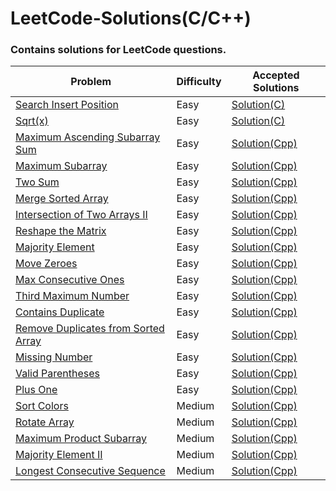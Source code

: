 # LeetCode-Solutions(C/C++)
### Contains solutions for LeetCode questions.
| Problem             |Difficulty|Accepted Solutions                                                                
| ----------------- | ------------------------------------------------------------------ |------------|
| [Search Insert Position](https://leetcode.com/problems/search-insert-position/) |Easy| <a href="../main/Search Insert position/">Solution(C)</a>
| [Sqrt(x)](https://leetcode.com/problems/sqrtx/)|Easy| [Solution(C)](../main/Sqrt(x)/)
| [Maximum Ascending Subarray Sum](https://leetcode.com/problems/maximum-ascending-subarray-sum/)|Easy|<a href="../main/Maximum Ascending Subarray Sum/">Solution(Cpp)</a>
| [Maximum Subarray](https://leetcode.com/problems/maximum-subarray/)|Easy|<a href="../main/Maximum Subarray/">Solution(Cpp)</a>
| [Two Sum](https://leetcode.com/problems/two-sum/)|Easy|<a href="../main/Two Sum/">Solution(Cpp)</a>
| [Merge Sorted Array](https://leetcode.com/problems/merge-sorted-array/)|Easy|<a href="../main/Merge Sorted Array/">Solution(Cpp)</a>
| [Intersection of Two Arrays II](https://leetcode.com/problems/intersection-of-two-arrays-ii/)|Easy|<a href="../main/Intersection of Two Arrays II/">Solution(Cpp)</a>
| [Reshape the Matrix](https://leetcode.com/problems/reshape-the-matrix/)|Easy|<a href="../main/Reshape the Matrix/">Solution(Cpp)</a>
| [Majority Element](https://leetcode.com/problems/majority-element/)|Easy|<a href="../main/Majority Element/">Solution(Cpp)</a>
| [Move Zeroes](https://leetcode.com/problems/move-zeroes/)|Easy|<a href="../main/Move Zeroes/">Solution(Cpp)</a>
| [Max Consecutive Ones](https://leetcode.com/problems/max-consecutive-ones/)|Easy|<a href="../main/Max Consecutive Ones/">Solution(Cpp)</a>
| [Third Maximum Number](https://leetcode.com/problems/third-maximum-number/)|Easy|<a href="../main/Third Maximum Number/">Solution(Cpp)</a>
| [Contains Duplicate](https://leetcode.com/problems/contains-duplicate/)|Easy|<a href="../main/Contains Duplicate/">Solution(Cpp)</a>
| [Remove Duplicates from Sorted Array](https://leetcode.com/problems/remove-duplicates-from-sorted-array/)|Easy|<a href="../main/Remove Duplicates from Sorted Array/">Solution(Cpp)</a>
| [Missing Number](https://leetcode.com/problems/missing-number/)|Easy|<a href="../main/Missing number/">Solution(Cpp)</a>
| [Valid Parentheses](https://leetcode.com/problems/valid-parentheses/)|Easy|<a href="../main/Valid Parentheses/">Solution(Cpp)</a>
| [Plus One](https://leetcode.com/problems/plus-one/)|Easy|<a href="../main/Plus One/">Solution(Cpp)</a>
| [Sort Colors](https://leetcode.com/problems/sort-colors/)|Medium|<a href="../main/Sort Colors/">Solution(Cpp)</a>
| [Rotate Array](https://leetcode.com/problems/rotate-array/)|Medium|<a href="../main/Rotate Array/">Solution(Cpp)</a>
| [Maximum Product Subarray](https://leetcode.com/problems/maximum-product-subarray/)|Medium|<a href="../main/Maximum Product Subarray/">Solution(Cpp)</a>
| [Majority Element II](https://leetcode.com/problems/majority-element-ii/)|Medium|<a href="../main/Majority Element II/">Solution(Cpp)</a>
| [Longest Consecutive Sequence](https://leetcode.com/problems/longest-consecutive-sequence/)|Medium|<a href="../main/Longest Consecutive Sequence/">Solution(Cpp)</a>

<!-- | []()| |<a href="../main/ /">Solution(Cpp)</a> -->
